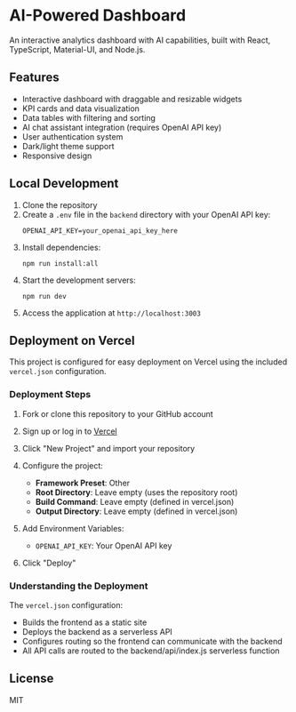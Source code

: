 # AI-Powered Dashboard

An interactive analytics dashboard with AI capabilities, built with React, TypeScript, Material-UI, and Node.js.

## Features

- Interactive dashboard with draggable and resizable widgets
- KPI cards and data visualization
- Data tables with filtering and sorting
- AI chat assistant integration (requires OpenAI API key)
- User authentication system
- Dark/light theme support
- Responsive design

## Local Development

1. Clone the repository
2. Create a `.env` file in the `backend` directory with your OpenAI API key:
   ```
   OPENAI_API_KEY=your_openai_api_key_here
   ```
3. Install dependencies:
   ```
   npm run install:all
   ```
4. Start the development servers:
   ```
   npm run dev
   ```
5. Access the application at `http://localhost:3003`

## Deployment on Vercel

This project is configured for easy deployment on Vercel using the included `vercel.json` configuration.

### Deployment Steps

1. Fork or clone this repository to your GitHub account
2. Sign up or log in to [Vercel](https://vercel.com)
3. Click "New Project" and import your repository
4. Configure the project:
   - **Framework Preset**: Other
   - **Root Directory**: Leave empty (uses the repository root)
   - **Build Command**: Leave empty (defined in vercel.json)
   - **Output Directory**: Leave empty (defined in vercel.json)

5. Add Environment Variables:
   - `OPENAI_API_KEY`: Your OpenAI API key

6. Click "Deploy"

### Understanding the Deployment

The `vercel.json` configuration:
- Builds the frontend as a static site
- Deploys the backend as a serverless API
- Configures routing so the frontend can communicate with the backend
- All API calls are routed to the backend/api/index.js serverless function

## License

MIT 